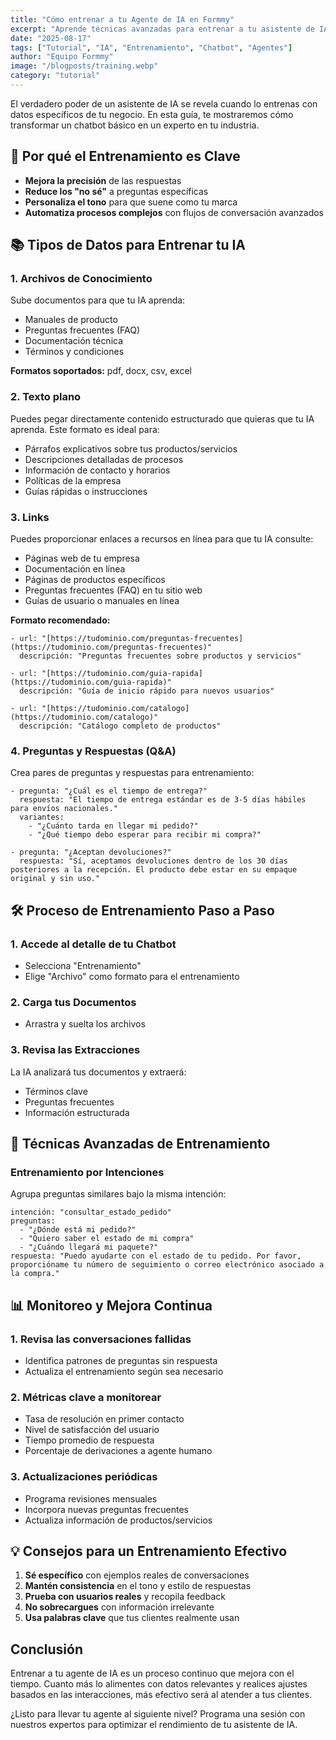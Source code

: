 ```yaml
---
title: "Cómo entrenar a tu Agente de IA en Formmy"
excerpt: "Aprende técnicas avanzadas para entrenar a tu asistente de IA y mejorar significativamente sus respuestas y precisión."
date: "2025-08-17"
tags: ["Tutorial", "IA", "Entrenamiento", "Chatbot", "Agentes"]
author: "Equipo Formmy"
image: "/blogposts/training.webp"
category: "tutorial"
---
```


El verdadero poder de un asistente de IA se revela cuando lo entrenas con datos específicos de tu negocio. En esta guía, te mostraremos cómo transformar un chatbot básico en un experto en tu industria.

## 🎯 Por qué el Entrenamiento es Clave

- **Mejora la precisión** de las respuestas
- **Reduce los "no sé"** a preguntas específicas
- **Personaliza el tono** para que suene como tu marca
- **Automatiza procesos complejos** con flujos de conversación avanzados

## 📚 Tipos de Datos para Entrenar tu IA

### 1. Archivos de Conocimiento
Sube documentos para que tu IA aprenda:
- Manuales de producto
- Preguntas frecuentes (FAQ)
- Documentación técnica
- Términos y condiciones

**Formatos soportados:** pdf, docx, csv, excel

### 2. Texto plano
Puedes pegar directamente contenido estructurado que quieras que tu IA aprenda. Este formato es ideal para:

- Párrafos explicativos sobre tus productos/servicios
- Descripciones detalladas de procesos
- Información de contacto y horarios
- Políticas de la empresa
- Guías rápidas o instrucciones

### 3. Links 
Puedes proporcionar enlaces a recursos en línea para que tu IA consulte:

- Páginas web de tu empresa
- Documentación en línea
- Páginas de productos específicos
- Preguntas frecuentes (FAQ) en tu sitio web
- Guías de usuario o manuales en línea

**Formato recomendado:**
```
- url: "[https://tudominio.com/preguntas-frecuentes](https://tudominio.com/preguntas-frecuentes)"
  descripción: "Preguntas frecuentes sobre productos y servicios"
  
- url: "[https://tudominio.com/guia-rapida](https://tudominio.com/guia-rapida)"
  descripción: "Guía de inicio rápido para nuevos usuarios"

- url: "[https://tudominio.com/catalogo](https://tudominio.com/catalogo)"
  descripción: "Catálogo completo de productos"
```

### 4. Preguntas y Respuestas (Q&A)
Crea pares de preguntas y respuestas para entrenamiento:

```
- pregunta: "¿Cuál es el tiempo de entrega?"
  respuesta: "El tiempo de entrega estándar es de 3-5 días hábiles para envíos nacionales."
  variantes:
    - "¿Cuánto tarda en llegar mi pedido?"
    - "¿Qué tiempo debo esperar para recibir mi compra?"

- pregunta: "¿Aceptan devoluciones?"
  respuesta: "Sí, aceptamos devoluciones dentro de los 30 días posteriores a la recepción. El producto debe estar en su empaque original y sin uso."
```




## 🛠️ Proceso de Entrenamiento Paso a Paso

### 1. Accede al detalle de tu Chatbot
- Selecciona "Entrenamiento"
- Elige "Archivo" como formato para el entrenamiento

### 2. Carga tus Documentos
- Arrastra y suelta los archivos

### 3. Revisa las Extracciones
La IA analizará tus documentos y extraerá:
- Términos clave
- Preguntas frecuentes
- Información estructurada

## 🔄 Técnicas Avanzadas de Entrenamiento

### Entrenamiento por Intenciones
Agrupa preguntas similares bajo la misma intención:

```
intención: "consultar_estado_pedido"
preguntas:
  - "¿Dónde está mi pedido?"
  - "Quiero saber el estado de mi compra"
  - "¿Cuándo llegará mi paquete?"
respuesta: "Puedo ayudarte con el estado de tu pedido. Por favor, proporcióname tu número de seguimiento o correo electrónico asociado a la compra."
```

## 📊 Monitoreo y Mejora Continua

### 1. **Revisa las conversaciones fallidas**
   - Identifica patrones de preguntas sin respuesta
   - Actualiza el entrenamiento según sea necesario

### 2. **Métricas clave a monitorear**
   - Tasa de resolución en primer contacto
   - Nivel de satisfacción del usuario
   - Tiempo promedio de respuesta
   - Porcentaje de derivaciones a agente humano

### 3. **Actualizaciones periódicas**
   - Programa revisiones mensuales
   - Incorpora nuevas preguntas frecuentes
   - Actualiza información de productos/servicios

## 💡 Consejos para un Entrenamiento Efectivo

1. **Sé específico** con ejemplos reales de conversaciones
2. **Mantén consistencia** en el tono y estilo de respuestas
3. **Prueba con usuarios reales** y recopila feedback
4. **No sobrecargues** con información irrelevante
5. **Usa palabras clave** que tus clientes realmente usan

## Conclusión

Entrenar a tu agente de IA es un proceso continuo que mejora con el tiempo. Cuanto más lo alimentes con datos relevantes y realices ajustes basados en las interacciones, más efectivo será al atender a tus clientes.

¿Listo para llevar tu agente al siguiente nivel? Programa una sesión con nuestros expertos para optimizar el rendimiento de tu asistente de IA.
